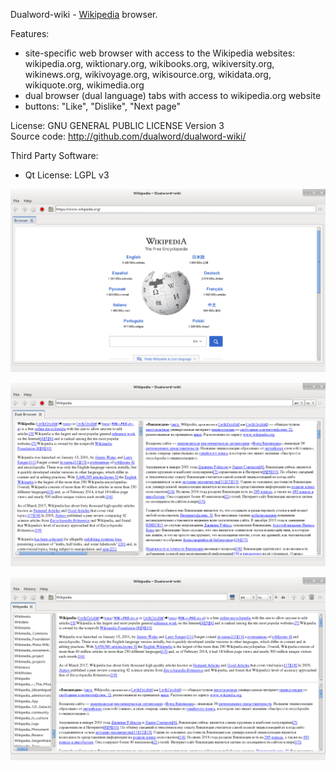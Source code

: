 
Dualword-wiki - [Wikipedia](http://www.wikipedia.org) browser.

Features:
 - site-specific web browser with access to the Wikipedia websites:
	wikipedia.org, wiktionary.org, wikibooks.org, wikiversity.org, wikinews.org,
	wikivoyage.org, wikisource.org, wikidata.org, wikiquote.org, wikimedia.org
 - dual browser (dual language) tabs with access to wikipedia.org website
 - buttons: "Like", "Dislike", "Next page"
			
License: GNU GENERAL PUBLIC LICENSE Version 3  
Source code: http://github.com/dualword/dualword-wiki/  

Third Party Software:
 - Qt License: LGPL v3

![Screenshot](etc/screenshot/Dualword-wiki.png)

![Screenshot](etc/screenshot/Dualword-wiki-dual-browser.png)

![Screenshot](etc/screenshot/Dualword-wiki-dual-browser2.png)
